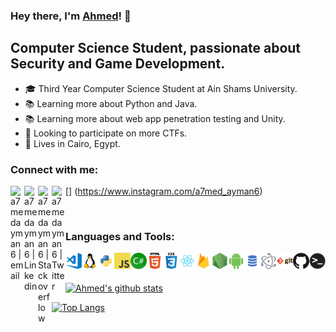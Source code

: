 ### Hey there, I'm [Ahmed](https://www.github.com/a7medayman6)! 👋

## Computer Science Student, passionate about Security and Game Development.
- 🎓  Third Year Computer Science Student at Ain Shams University.
- 📚  Learning more about Python and Java.
- 📚  Learning more about web app penetration testing and Unity.
- 👯  Looking to participate on more CTFs.
- 📌  Lives in Cairo, Egypt.

### Connect with me:

[<img align="left" alt="a7medayman6 | email" width="22px" src="https://cdn.jsdelivr.net/npm/simple-icons@v3/icons/gmail.svg" />](mailto:a.ayman6000@gmail.com)
[<img align="left" alt="a7medayman6 | Linkedin" width="22px" src="https://cdn.jsdelivr.net/npm/simple-icons@v3/icons/linkedin.svg" />](www.linkedin.com/in/a7medayman6)
[<img align="left" alt="a7medayman6 | Stackoverflow" width="22px" src="https://cdn.jsdelivr.net/npm/simple-icons@v3/icons/stackoverflow.svg" />](https://stackoverflow.com/users/14310323/ahmed-ayman)
[<img align="left" alt="a7medayman6 | Twitter" width="22px" src="http://i.imgur.com/wWzX9uB.png"/>]
(https://www.instagram.com/a7med_ayman6)

</br>


### Languages and Tools:

[<img align="left" alt="Visual Studio Code" width="26px" src="https://raw.githubusercontent.com/github/explore/80688e429a7d4ef2fca1e82350fe8e3517d3494d/topics/visual-studio-code/visual-studio-code.png" />]()
[<img align="left" alt="linux" width="26px" src="https://raw.githubusercontent.com/github/explore/80688e429a7d4ef2fca1e82350fe8e3517d3494d/topics/linux/linux.png" />]()
[<img align="left" alt="python" width="26px" src="https://raw.githubusercontent.com/github/explore/80688e429a7d4ef2fca1e82350fe8e3517d3494d/topics/python/python.png" />]()
[<img align="left" alt="JavaScript" width="26px" src="https://raw.githubusercontent.com/github/explore/80688e429a7d4ef2fca1e82350fe8e3517d3494d/topics/javascript/javascript.png" />]()
[<img align="left" alt="python" width="26px" src="https://raw.githubusercontent.com/github/explore/80688e429a7d4ef2fca1e82350fe8e3517d3494d/topics/csharp/csharp.png" />]()
[<img align="left" alt="HTML5" width="26px" src="https://raw.githubusercontent.com/github/explore/80688e429a7d4ef2fca1e82350fe8e3517d3494d/topics/html/html.png" />]()
[<img align="left" alt="CSS3" width="26px" src="https://raw.githubusercontent.com/github/explore/80688e429a7d4ef2fca1e82350fe8e3517d3494d/topics/css/css.png" />]()
[<img align="left" alt="React" width="26px" src="https://raw.githubusercontent.com/github/explore/80688e429a7d4ef2fca1e82350fe8e3517d3494d/topics/react/react.png" />]()
[<img align="left" alt="Firebase" width="26px" src="https://raw.githubusercontent.com/github/explore/e94815998e4e0713912fed477a1f346ec04c3da2/topics/firebase/firebase.png" />]()
[<img align="left" alt="Node.js" width="26px" src="https://raw.githubusercontent.com/github/explore/80688e429a7d4ef2fca1e82350fe8e3517d3494d/topics/nodejs/nodejs.png" />]()
[<img align="left" alt="android" width="26px" src="https://raw.githubusercontent.com/github/explore/361e2821e2dea67711cde99c9c40ed357061cf27/topics/android/android.png" />]()
[<img align="left" alt="SQL" width="26px" src="https://raw.githubusercontent.com/github/explore/80688e429a7d4ef2fca1e82350fe8e3517d3494d/topics/sql/sql.png" />]()
[<img align="left" alt="electron" width="26px" src="https://raw.githubusercontent.com/github/explore/80688e429a7d4ef2fca1e82350fe8e3517d3494d/topics/electron/electron.png" />]()
[<img align="left" alt="Git" width="26px" src="https://raw.githubusercontent.com/github/explore/80688e429a7d4ef2fca1e82350fe8e3517d3494d/topics/git/git.png" />]()
[<img align="left" alt="GitHub" width="26px" src="https://raw.githubusercontent.com/github/explore/78df643247d429f6cc873026c0622819ad797942/topics/github/github.png" />]()
[<img align="left" alt="terminal" width="26px" src="https://raw.githubusercontent.com/github/explore/80688e429a7d4ef2fca1e82350fe8e3517d3494d/topics/terminal/terminal.png" />]()

<br />
<br />

[![Ahmed's github stats](https://github-readme-stats.vercel.app/api?username=a7medayman6&hide=stars&show_icons=true&theme=radical&include_all_commits=true&count_private=true)](https://github.com/a7medayman6?tab=repositories)

[![Top Langs](https://github-readme-stats.vercel.app/api/top-langs/?username=a7medayman6&layout=compact&theme=radical)](https://github.com/a7medayman6?tab=repositories)

<!--
**a7medayman6/a7medayman6** is a ✨ _special_ ✨ repository because its `README.md` (this file) appears on your GitHub profile.

Here are some ideas to get you started:

- 🔭 I’m currently working on ...
- 🌱 I’m currently learning ...
- 👯 I’m looking to collaborate on ...
- 🤔 I’m looking for help with ...
- 💬 Ask me about ...
- 📫 How to reach me: ...
- 😄 Pronouns: ...
- ⚡ Fun fact: ...
-->

